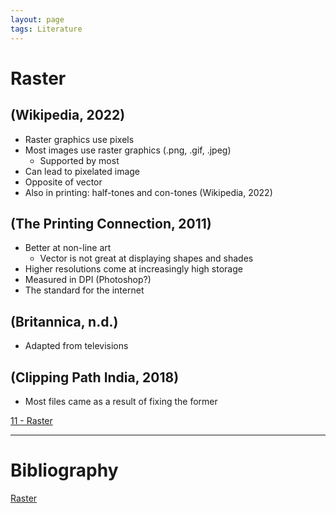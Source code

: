 ```yaml
---
layout: page
tags: Literature 
---
```


# Raster

## (Wikipedia, 2022)

- Raster graphics use pixels
- Most images use raster graphics (.png, .gif, .jpeg)
	- Supported by most
- Can lead to pixelated image
- Opposite of vector
- Also in printing: half-tones and con-tones (Wikipedia, 2022)

## (The Printing Connection, 2011)

- Better at non-line art
	- Vector is not great at displaying shapes and shades
- Higher resolutions come at increasingly high storage
- Measured in DPI (Photoshop?)
- The standard for the internet

## (Britannica, n.d.)

- Adapted from televisions

## (Clipping Path India, 2018)

- Most files came as a result of fixing the former

[11 - Raster](../3%20Permanent%20Notes/11%20-%20Raster.md)

---

# Bibliography

[Raster](../4%20Citation%20Notes/Raster.md)